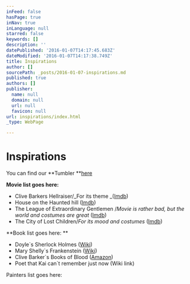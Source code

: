 ```yaml
---
inFeed: false
hasPage: true
inNav: true
inLanguage: null
starred: false
keywords: []
description: ''
datePublished: '2016-01-07T14:17:45.683Z'
dateModified: '2016-01-07T14:17:38.749Z'
title: Inspirations
author: []
sourcePath: _posts/2016-01-07-inspirations.md
published: true
authors: []
publisher:
  name: null
  domain: null
  url: null
  favicon: null
url: inspirations/index.html
_type: WebPage

---
```

# Inspirations

You can find our **Tumbler **[here][0]

**Movie list goes here:**

* Clive Barkers Hellraiser/_For its theme _([Imdb][1]) 
* House on the Haunted hill ([Imdb][2]) 
* The League of Extraordinary Gentlemen /_Movie is rather bad, but the world and costumes are great_ ([Imdb][3])
* The City of Lost Children/_For its mood and costumes_ ([Imdb][4])

**Book list goes here: **

* Doyle\`s Sherlock Holmes ([Wiki][5]) 
* Mary Shelly\`s Frankenstein ([Wiki][6])
* Clive Barker\`s Books of Blood ([Amazon][7])
* Poet that Kai can\`t remember just now (Wiki link) 

Painters list goes here:


[0]: adlucem-larp.tumblr.com/
[1]: http://www.imdb.com/title/tt0093177/?ref_=nv_sr_1
[2]: http://www.imdb.com/title/tt0051744/
[3]: http://www.imdb.com/title/tt0311429/?ref_=nv_sr_5
[4]: http://www.imdb.com/title/tt0112682/?ref_=nv_sr_1
[5]: https://en.wikipedia.org/wiki/Sherlock_Holmes
[6]: https://en.wikipedia.org/wiki/Frankenstein
[7]: http://www.amazon.com/Books-Blood-Vols-Clive-Barker/dp/0425165582
